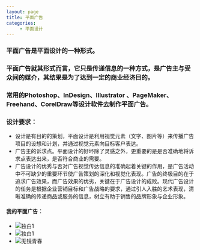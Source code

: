 ```yaml
---
layout: page
title: 平面广告
categories:
     - 平面设计
---
```


### 平面广告是平面设计的一种形式。
### 平面广告就其形式而言，它只是传递信息的一种方式，是广告主与受众间的媒介，其结果是为了达到一定的商业经济目的。
### 常用的Photoshop、InDesign、Illustrator 、PageMaker、Freehand、CorelDraw等设计软件去制作平面广告。

### 设计要求：
- 设计是有目的的策划，平面设计是利用视觉元素（文字、图片等）来传播广告项目的设想和计划，并通过视觉元素向目标客户表达。
- 广告主的诉求点。平面设计的好坏除了灵感之外，更重要的是是否准确地将诉求点表达出来，是否符合商业的需要。
- 广告设计的优秀与否对广告视觉传达信息的准确起着关键的作用，是广告活动中不可缺少的重要环节使广告策划的深化和视觉化表现。广告的终极目的在于追求广告效果，而广告效果的优劣，关键在于广告设计的成败。现代广告设计的任务是根据企业营销目标和广告战略的要求，通过引人入胜的艺术表现，清晰准确的传递商品或服务的信息，树立有助于销售的品牌形象与企业形象。
#### 我的平面广告：
- ![独白1](https://gitee.com/Xhewen/xiaohewen/raw/gh-pages/assets/images/%E5%B9%B3%E9%9D%A2%E8%AE%BE%E8%AE%A1%E6%96%87%E7%AB%A0-%E5%B9%B3%E9%9D%A2%E5%B9%BF%E5%91%8A-%E7%8B%AC%E7%99%BD1.jpg)
- ![独白1](https://gitee.com/Xhewen/xiaohewen/raw/gh-pages/assets/images/%E5%B9%B3%E9%9D%A2%E8%AE%BE%E8%AE%A1%E6%96%87%E7%AB%A0-%E5%B9%B3%E9%9D%A2%E5%B9%BF%E5%91%8A-%E7%8B%AC%E7%99%BD2.jpg)
- ![无镜青春](https://gitee.com/Xhewen/xiaohewen/raw/f74ee10872d34a8615cc67e42333cc729638121f/assets/images/%E5%B9%B3%E9%9D%A2%E8%AE%BE%E8%AE%A1%E6%96%87%E7%AB%A0-%E5%B9%B3%E9%9D%A2%E5%B9%BF%E5%91%8A-%E6%97%A0%E9%95%9C%E9%9D%92%E6%98%A5.jpg)
